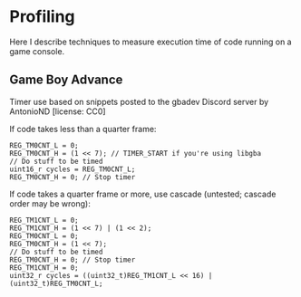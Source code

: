 Profiling
=========

Here I describe techniques to measure execution time of code running on a game console.

Game Boy Advance
----------------
Timer use based on snippets posted to the gbadev Discord server by AntonioND [license: CC0]

If code takes less than a quarter frame:
```
REG_TM0CNT_L = 0;
REG_TM0CNT_H = (1 << 7); // TIMER_START if you're using libgba
// Do stuff to be timed
uint16_r cycles = REG_TM0CNT_L;
REG_TM0CNT_H = 0; // Stop timer
```

If code takes a quarter frame or more, use cascade (untested; cascade order may be wrong):
```
REG_TM1CNT_L = 0;
REG_TM1CNT_H = (1 << 7) | (1 << 2);
REG_TM0CNT_L = 0;
REG_TM0CNT_H = (1 << 7);
// Do stuff to be timed
REG_TM0CNT_H = 0; // Stop timer
REG_TM1CNT_H = 0;
uint32_r cycles = ((uint32_t)REG_TM1CNT_L << 16) | (uint32_t)REG_TM0CNT_L;
```

